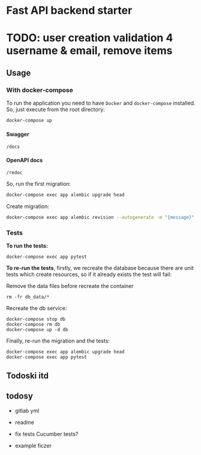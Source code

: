 # Fast API backend starter
# TODO: user creation validation 4 username & email, remove items
## Usage

### With docker-compose
To run the application you need to have `Docker` and `docker-compose` installed. So, just execute from the root directory:

```bash
docker-compose up
```

#### Swagger  

```/docs```  

#### OpenAPI docs

```/redoc```  

So, run the first migration:

```bash
docker-compose exec app alembic upgrade head
```

Create migration:

```bash
docker-compose exec app alembic revision --autogenerate -m "{message}"
```

### Tests
**To run the tests:**

```
docker-compose exec app pytest
```

**To re-run the tests**, firstly, we recreate the database because there are unit tests which create resources, so if it already exists the test will fail:

Remove the data files before recreate the container
```
rm -fr db_data/*
```
Recreate the db service:

```docker
docker-compose stop db
docker-compose rm db
docker-compose up -d db
```

Finally, re-run the migration and the tests:
```
docker-compose exec app alembic upgrade head
docker-compose exec app pytest
```

<!--
### With python virtual environment
If you want to run the application from your terminal, you may create a python virtual environment, install the dependencies and run it using uvicorn:

```bash
python3 -m venv .venv
source ./venv/bin/activate
(.venv) pip install -r requirements/dev.txt
(.venv) cd backend
(.venv) uvicorn main:app --reload
```
-->


## Todoski itd

## todosy


* gitlab yml

* readme

* fix tests Cucumber tests?

* example ficzer

